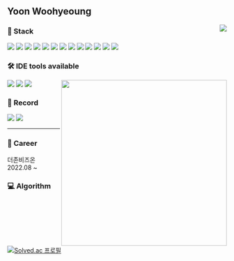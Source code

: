
## Yoon Woohyeoung

  <img align="right" src="https://github-readme-stats.vercel.app/api/top-langs/?username=woohyeoung&theme=dark&show_icons=true&title_color=DADADA&icon_color=DADADA&layout=compact" />

### 🔨 Stack
  [![](https://img.shields.io/badge/Java-FF7800?style=flat-square&logo=Java&logoColor=white)]()
  [![](https://img.shields.io/badge/Spring-6DB33F?style=flat-square&logo=Spring&logoColor=white)]()
  [![](https://img.shields.io/badge/SpringBoot-6DB33F?style=flat-square&logo=SpringBoot&logoColor=white)]()
  [![](https://img.shields.io/badge/SpringSecurity-6DB33F?style=flat-square&logo=SpringSecurity&logoColor=white)]()
  [![](https://img.shields.io/badge/Oracle-F80000?style=flat-square&logo=Oracle&logoColor=white)]()
  [![](https://img.shields.io/badge/MySQL-4479A1?style=flat-square&logo=MySQL&logoColor=white)]()
  [![](https://img.shields.io/badge/HTML5-E34F26?style=flat-square&logo=HTML5&logoColor=white)]()
  [![](https://img.shields.io/badge/CSS3-1572B6?style=flat-square&logo=CSS3&logoColor=white)]()
  [![](https://img.shields.io/badge/Javascript-F7DF1E?style=flat-square&logo=JavaScript&logoColor=white)]()
  [![](https://img.shields.io/badge/Node.js-339933?style=flat-square&logo=Node.js&logoColor=white)]()
  [![](https://img.shields.io/badge/React-61DAFB?style=flat-square&logo=React&logoColor=white)]()
  [![](https://img.shields.io/badge/Redux-764ABC?style=flat-square&logo=Redux&logoColor=white)]()
  [![](https://img.shields.io/badge/AmazonEC2-FF9900?style=flat-square&logo=AmazonEC2&logoColor=white)]()

### 🛠 IDE tools available

  <img align="right" src="https://github-readme-stats.vercel.app/api?username=woohyeoung&theme=react" width="380px"/>

  [![](https://img.shields.io/badge/EclipseIDE-2C2255?style=flat&logo=EclipseIDE&logoColor=white)]()
  [![](https://img.shields.io/badge/VisualStudioCode-007ACC?style=flat&logo=VisualStudioCode&logoColor=white)]()
  [![](https://img.shields.io/badge/IntelliJIDEA-000000?style=flat&logo=IntelliJIDEA&logoColor=white)]()

### 💬 Record
  [![](https://img.shields.io/badge/Notion-000000?style=for-the-badge&logo=Notion&logoColor=white)](https://lizard-gosling-6b1.notion.site/Education-8dde0b870d404c749abf60942284f1bb)
  [![](https://img.shields.io/badge/Github-181717?style=for-the-badge&logo=Github&logoColor=white)](https://lizard-gosling-6b1.notion.site/Education-8dde0b870d404c749abf60942284f1bb)

<hr>

### 🔭 Career

<p>
  더존비즈온 2022.08 ~
</p>

### 💻 Algorithm
[![Solved.ac 프로필](http://mazassumnida.wtf/api/v2/generate_badge?boj=xxxz1108)](https://solved.ac/xxxz1108) <br/>

<!-- ![header](https://capsule-render.vercel.app/api?type=waving&color=gradient&text=%20%20%20&height=300&fontSize=80) -->
